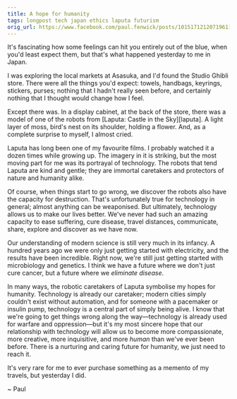 ```yaml
---
title: A hope for humanity
tags: longpost tech japan ethics laputa futurism
orig_url: https://www.facebook.com/paul.fenwick/posts/10151712120719611
---
```


It's fascinating how some feelings can hit you entirely out of the blue, when
you'd least expect them, but that's what happened yesterday to me in Japan.

I was exploring the local markets at Asasuka, and I'd found the Studio Ghibli
store. There were all the things you'd expect: towels, handbags, keyrings,
stickers, purses; nothing that I hadn't really seen before, and certainly
nothing that I thought would change how I feel.

<!--more-->

Except there was. In a display cabinet, at the back of the store, there was a
model of one of the robots from [Laputa: Castle in the Sky][laputa]. A light
layer of moss, bird's nest on its shoulder, holding a flower. And, as a
complete surprise to myself, I almost cried.

Laputa has long been one of my favourite films. I probably watched it a dozen
times while growing up. The imagery in it is striking, but the most moving part
for me was its portrayal of technology. The robots that tend Laputa are kind
and gentle; they are immortal caretakers and protectors of nature and humanity
alike.

Of course, when things start to go wrong, we discover the robots also have the
capacity for destruction. That's unfortunately true for technology in general;
almost anything can be weaponised. But ultimately, technology allows us to make
our lives better. We've never had such an amazing capacity to ease suffering,
cure disease, travel distances, communicate, share, explore and discover as we
have now.

Our understanding of modern science is still very much in its infancy. A
hundred years ago we were only just getting started with electricity, and the
results have been incredible. Right now, we're still just getting started with
microbiology and genetics. I think we have a future where we don't just cure
cancer, but a future where we *eliminate disease*.

In many ways, the robotic caretakers of Laputa symbolise my hopes for humanity.
Technology is already our caretaker; modern cities simply couldn't exist
without automation, and for someone with a pacemaker or insulin pump,
technology is a central part of simply being alive. I know that we're going to
get things wrong along the way—technology is already used for warfare and
oppression—but it's my most sincere hope that our relationship with technology
will allow us to become more compassionate, more creative, more inquisitive,
and more *human* than we've ever been before. There is a nurturing and caring
future for humanity, we just need to reach it.

It's very rare for me to ever purchase something as a memento of my travels,
but yesterday I did.

~ Paul 

